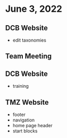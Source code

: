 # June 3, 2022

## DCB Website
- edit taxonomies

## Team Meeting

## DCB Website
- training

## TMZ Website
- footer
- navigation
- home page header
- start blocks